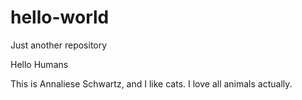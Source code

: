 # hello-world
Just another repository

Hello Humans

This is Annaliese Schwartz, and I like cats. I love all animals actually.
